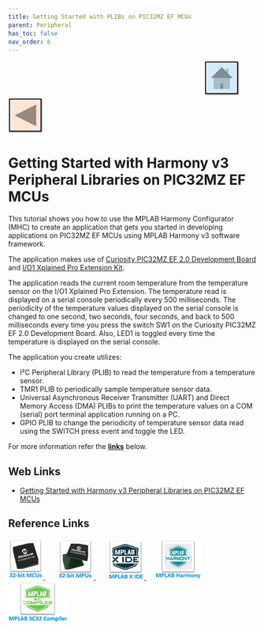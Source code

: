 ```yaml
---
title: Getting Started with PLIBs on PIC32MZ EF MCUs
parent: Peripheral
has_toc: false
nav_order: 6
---
```

&nbsp;&nbsp;&nbsp;&nbsp;&nbsp;&nbsp;&nbsp;&nbsp;&nbsp;&nbsp;&nbsp;&nbsp;&nbsp;&nbsp;&nbsp;&nbsp;&nbsp;&nbsp;&nbsp;&nbsp;&nbsp;&nbsp;&nbsp;&nbsp;&nbsp;&nbsp;&nbsp;&nbsp; &nbsp;&nbsp;&nbsp;&nbsp;&nbsp;&nbsp;&nbsp;&nbsp;&nbsp;&nbsp;&nbsp;&nbsp;&nbsp;&nbsp;&nbsp;&nbsp;&nbsp;&nbsp;&nbsp;&nbsp;&nbsp;&nbsp;&nbsp;&nbsp;&nbsp;&nbsp;&nbsp;&nbsp;&nbsp;&nbsp;&nbsp;&nbsp;&nbsp;&nbsp;&nbsp;&nbsp;&nbsp;&nbsp;&nbsp;&nbsp;&nbsp;&nbsp;&nbsp;&nbsp;&nbsp;&nbsp;&nbsp;&nbsp;&nbsp;&nbsp;&nbsp;&nbsp;&nbsp;&nbsp;&nbsp;&nbsp;&nbsp;&nbsp;&nbsp;&nbsp;&nbsp;&nbsp;&nbsp;&nbsp;&nbsp;&nbsp;&nbsp;&nbsp;&nbsp;&nbsp;&nbsp;&nbsp;[<img src="../../r_images/quick_home.png" title="Home">](../../readme.md) [<img src="../../r_images/quick_back.png"  title="Back">](../readme.md)
# Getting Started with Harmony v3 Peripheral Libraries on PIC32MZ EF MCUs

This tutorial shows you how to use the MPLAB Harmony Configurator (MHC) to create an application that gets you started in developing applications on PIC32MZ EF MCUs using MPLAB Harmony v3 software framework.

The application makes use of <a href="https://www.microchip.com/DevelopmentTools/ProductDetails/DM320209" target="_blank">Curiosity PIC32MZ EF 2.0 Development Board</a> and <a href="https://www.microchip.com/Developmenttools/ProductDetails/ATIO1-XPRO" target="_blank">I/O1 Xplained Pro Extension Kit</a>.

The application reads the current room temperature from the temperature sensor on the I/O1 Xplained Pro Extension. The temperature read is displayed on a serial console periodically every 500 milliseconds. The periodicity of the temperature values displayed on the serial console is changed to one second, two seconds, four seconds, and back to 500 milliseconds every time you press the switch SW1 on the Curiosity PIC32MZ EF 2.0 Development Board. Also, LED1 is toggled every time the temperature is displayed on the serial console.

The application you create utilizes:

- I²C Peripheral Library (PLIB) to read the temperature from a temperature sensor.
- TMR1 PLIB to periodically sample temperature sensor data.
- Universal Asynchronous Receiver Transmitter (UART) and Direct Memory Access (DMA) PLIBs to print the temperature values on a COM (serial) port terminal application running on a PC.
- GPIO PLIB to change the periodicity of temperature sensor data read using the SWITCH press event and toggle the LED.


For more information refer the **[links](#Web-Links)** below.

## <a id="Web-Links"> </a>
## Web Links

- <a href="https://microchipdeveloper.com/harmony3:pic32mzef-getting-started-training-module" target="_blank">Getting Started with Harmony v3 Peripheral Libraries on PIC32MZ EF MCUs</a>



## Reference Links
[<a href="https://www.microchip.com/design-centers/32-bit" target="_blank"> <img src="../../r_images/32_bit_mcus.png"> </a>]()  &nbsp; &nbsp; &nbsp; [<a href="https://www.microchip.com/design-centers/32-bit-mpus" target="_blank"> <img src="../../r_images/32_bit_mpus.png"> </a>]()  &nbsp; &nbsp; &nbsp; [<a href="https://www.microchip.com/mplab/mplab-x-ide" target="_blank"> <img src="../../r_images/mplab_x_ide.png"> </a>]()  &nbsp; &nbsp; [<a href="https://www.microchip.com/mplab/mplab-harmony" target="_blank"> <img src="../../r_images/mplab_harmony.png"> </a>]() [<a href="https://www.microchip.com/mplab/compilers" target="_blank"> <img src="../../r_images/mplab_compiler.png"> </a>]() 
